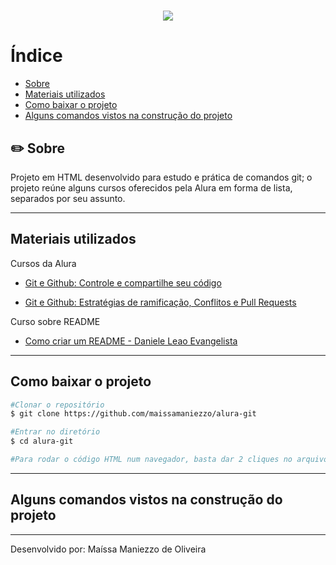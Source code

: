 <h1 align="center">
    <img src="img-alura.png">
</h1>

# Índice

- [Sobre](#-Sobre)
- [Materiais utilizados](#-Materiais-utilizados)
- [Como baixar o projeto](#-Como-baixar-o-projeto)
- [Alguns comandos vistos na construção do projeto](#-Alguns-comandos-vistos-na-construção-do-projeto)

## :pencil2: Sobre 

Projeto em HTML desenvolvido para estudo e prática de comandos git; o projeto reúne alguns cursos oferecidos pela Alura em forma de lista, separados por seu assunto. 

---

## Materiais utilizados

Cursos da Alura

- [Git e Github: Controle e compartilhe seu código](https://cursos.alura.com.br/course/git-github-controle-de-versao)

- [Git e Github: Estratégias de ramificação, Conflitos e Pull Requests](https://cursos.alura.com.br/course/git-github-branching-conflitos-pull-requests)

Curso sobre README

- [Como criar um README - Daniele Leao Evangelista](https://www.youtube.com/watch?v=Gcb60rPbnKA)

---

## Como baixar o projeto

```bash
#Clonar o repositório
$ git clone https://github.com/maissamaniezzo/alura-git

#Entrar no diretório
$ cd alura-git

#Para rodar o código HTML num navegador, basta dar 2 cliques no arquivo index.html
```
---

## Alguns comandos vistos na construção do projeto

---
Desenvolvido por: Maíssa Maniezzo de Oliveira